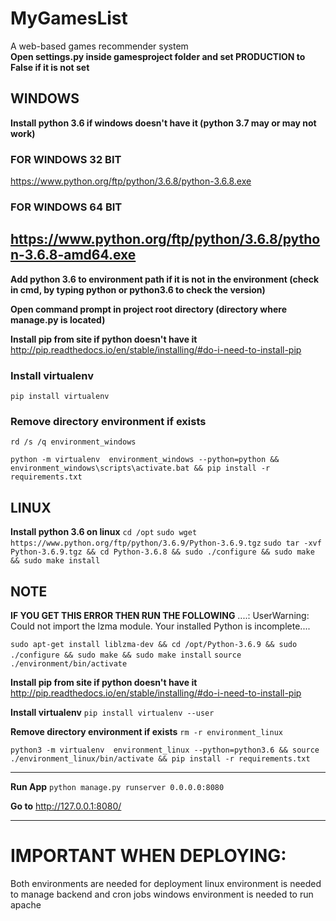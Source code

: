 # MyGamesList
A web-based games recommender system
<br>
**Open settings.py inside gamesproject folder and set PRODUCTION to False if it is not set**

## WINDOWS

**Install python 3.6 if windows doesn't have it (python 3.7 may or may not work)**

### FOR WINDOWS 32 BIT
https://www.python.org/ftp/python/3.6.8/python-3.6.8.exe

### FOR WINDOWS 64 BIT
https://www.python.org/ftp/python/3.6.8/python-3.6.8-amd64.exe
---


**Add python 3.6 to environment path if it is not in the environment (check in cmd, by typing python or python3.6 to check the version)**

**Open command prompt in project root directory (directory where manage.py is located)**

**Install pip from site if python doesn't have it**
http://pip.readthedocs.io/en/stable/installing/#do-i-need-to-install-pip

### Install virtualenv
```pip install virtualenv```

### Remove directory environment if exists
```rd /s /q environment_windows```

```python -m virtualenv  environment_windows --python=python && environment_windows\scripts\activate.bat && pip install -r requirements.txt```



## LINUX

**Install python 3.6 on linux**
```cd /opt```
```sudo wget https://www.python.org/ftp/python/3.6.9/Python-3.6.9.tgz```
```sudo tar -xvf Python-3.6.9.tgz && cd Python-3.6.8 && sudo ./configure && sudo make && sudo make install```

## NOTE
**IF YOU GET THIS ERROR THEN RUN THE FOLLOWING**
....: UserWarning: Could not import the lzma module. Your installed Python is incomplete....

```sudo apt-get install liblzma-dev && cd /opt/Python-3.6.9 && sudo ./configure && sudo make && sudo make install```
```source ./environment/bin/activate```

**Install pip from site if python doesn't have it**
http://pip.readthedocs.io/en/stable/installing/#do-i-need-to-install-pip

**Install virtualenv**
```pip install virtualenv --user```

**Remove directory environment if exists**
```rm -r environment_linux```


```python3 -m virtualenv  environment_linux --python=python3.6 && source ./environment_linux/bin/activate && pip install -r requirements.txt```


--------------------------------------------------------------------------------------------------------------

**Run App**
```python manage.py runserver 0.0.0.0:8080```

**Go to**
http://127.0.0.1:8080/



-------------------------------------------------------
# IMPORTANT WHEN DEPLOYING:
Both environments are needed for deployment
linux environment is needed to manage backend and cron jobs 
windows environment is needed to run apache
